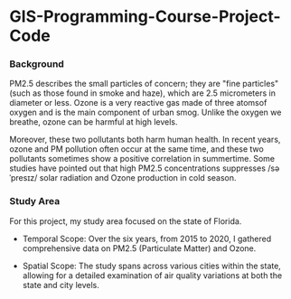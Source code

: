 # GIS-Programming-Course-Project-Code

### Background
PM2.5 describes the small particles of concern; they are "fine particles" (such as those found in smoke and haze), which are 2.5 micrometers in diameter or less. Ozone is a very reactive gas made of three atomsof oxygen and is the main component of urban smog. Unlike the oxygen we breathe, ozone can be harmful at high levels.  

Moreover, these two pollutants both harm human health. In recent years, ozone and PM pollution often occur at the same time, and these two pollutants sometimes show a positive correlation in summertime. Some studies have pointed out that high PM2.5 concentrations suppresses /səˈpresɪz/ solar radiation and Ozone production in cold season.

### Study Area
For this project, my study area focused on the state of Florida.

- Temporal Scope: Over the six years, from 2015 to 2020, I gathered comprehensive data on PM2.5 (Particulate Matter) and Ozone.

- Spatial Scope: The study spans across various cities within the state, allowing for a detailed examination of air quality variations at both the state and city levels.

